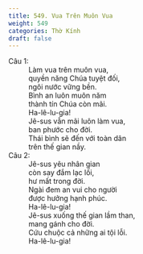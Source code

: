 ```yaml
---
title: 549. Vua Trên Muôn Vua
weight: 549
categories: Thờ Kính
draft: false
---
```

<dl><dt>Câu 1:</dt><dd data-verse="1">Làm vua trên muôn vua, <br/>quyền năng Chúa tuyệt đối, <br/>ngôi nước vững bền. <br/>Bình an luôn muôn năm <br/>thành tín Chúa còn mãi. <br/>Ha-lê-lu-gia! <br/>Jê-sus vẫn mãi luôn làm vua, <br/>ban phước cho đời. <br/>Thái bình sẽ đến với toàn dân <br/>trên thế gian nầy. </dd><dt>Câu 2:</dt><dd data-verse="2">Jê-sus yêu nhân gian <br/>còn say đắm lạc lối, <br/>hư mất trong đời. <br/>Ngài đem an vui cho người <br/>được hưởng hạnh phúc. <br/>Ha-lê-lu-gia! <br/>Jê-sus xuống thế gian lầm than, <br/>mang gánh cho đời. <br/>Cứu chuộc cả những ai tội lỗi. <br/>Ha-lê-lu-gia! </dd></dl>